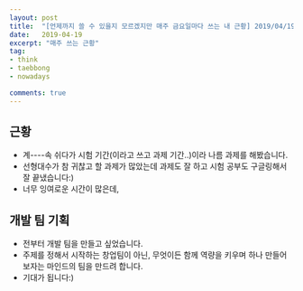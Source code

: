 ```yaml
---
layout: post
title:  "[언제까지 쓸 수 있을지 모르겠지만 매주 금요일마다 쓰는 내 근황] 2019/04/19"
date:   2019-04-19
excerpt: "매주 쓰는 근황"
tag: 
- think
- taebbong
- nowadays

comments: true
---
```



## 근황
* 계----속 쉬다가 시험 기간(이라고 쓰고 과제 기간..)이라 나름 과제를 해봤습니다.
* 선형대수가 참 귀찮고 할 과제가 많았는데 과제도 잘 하고 시험 공부도 구글링해서 잘 끝냈습니다:)
* 너무 잉여로운 시간이 많은데, 


## 개발 팀 기획
* 전부터 개발 팀을 만들고 싶었습니다.
* 주제를 정해서 시작하는 창업팀이 아닌, 무엇이든 함께 역량을 키우며 하나 만들어보자는 마인드의 팀을 만드려 합니다.
* 기대가 됩니다:)

